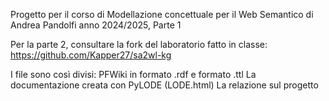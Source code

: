 Progetto per il corso di Modellazione concettuale per il Web Semantico di Andrea Pandolfi anno 2024/2025, Parte 1

Per la parte 2, consultare la fork del laboratorio fatto in classe:
https://github.com/Kapper27/sa2wl-kg

I file sono così divisi: 
PFWiki in formato .rdf e formato .ttl
La documentazione creata con PyLODE (LODE.html)
La relazione sul progetto
